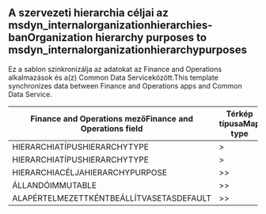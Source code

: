## <a name="organization-hierarchy-purposes-to-msdyn_internalorganizationhierarchypurposes"></a><span data-ttu-id="64cf9-101">A szervezeti hierarchia céljai az msdyn_internalorganizationhierarchies-ban</span><span class="sxs-lookup"><span data-stu-id="64cf9-101">Organization hierarchy purposes to msdyn_internalorganizationhierarchypurposes</span></span>

<span data-ttu-id="64cf9-102">Ez a sablon szinkronizálja az adatokat az Finance and Operations alkalmazások és a(z) Common Data Serviceközött.</span><span class="sxs-lookup"><span data-stu-id="64cf9-102">This template synchronizes data between Finance and Operations apps and Common Data Service.</span></span>

<span data-ttu-id="64cf9-103">Finance and Operations mező</span><span class="sxs-lookup"><span data-stu-id="64cf9-103">Finance and Operations field</span></span> | <span data-ttu-id="64cf9-104">Térkép típusa</span><span class="sxs-lookup"><span data-stu-id="64cf9-104">Map type</span></span> | <span data-ttu-id="64cf9-105">Egyéb Dynamics 365 mező</span><span class="sxs-lookup"><span data-stu-id="64cf9-105">Other Dynamics 365 field</span></span> | <span data-ttu-id="64cf9-106">Alapértelmezett érték</span><span class="sxs-lookup"><span data-stu-id="64cf9-106">Default value</span></span>
---|---|---|---
<span data-ttu-id="64cf9-107">HIERARCHIATÍPUS</span><span class="sxs-lookup"><span data-stu-id="64cf9-107">HIERARCHYTYPE</span></span> | > | <span data-ttu-id="64cf9-108">msdyn_hierarchypurposetypename</span><span class="sxs-lookup"><span data-stu-id="64cf9-108">msdyn_hierarchypurposetypename</span></span> | 
<span data-ttu-id="64cf9-109">HIERARCHIATÍPUS</span><span class="sxs-lookup"><span data-stu-id="64cf9-109">HIERARCHYTYPE</span></span> | > | <span data-ttu-id="64cf9-110">msdyn_hierarchytype.msdyn_name</span><span class="sxs-lookup"><span data-stu-id="64cf9-110">msdyn_hierarchytype.msdyn_name</span></span> | 
<span data-ttu-id="64cf9-111">HIERARCHIACÉLJA</span><span class="sxs-lookup"><span data-stu-id="64cf9-111">HIERARCHYPURPOSE</span></span> | >> | <span data-ttu-id="64cf9-112">msdyn_hierarchypurpose</span><span class="sxs-lookup"><span data-stu-id="64cf9-112">msdyn_hierarchypurpose</span></span> | 
<span data-ttu-id="64cf9-113">ÁLLANDÓ</span><span class="sxs-lookup"><span data-stu-id="64cf9-113">IMMUTABLE</span></span> | >> | <span data-ttu-id="64cf9-114">msdyn_immutable</span><span class="sxs-lookup"><span data-stu-id="64cf9-114">msdyn_immutable</span></span> | 
<span data-ttu-id="64cf9-115">ALAPÉRTELMEZETTKÉNTBEÁLLÍTVA</span><span class="sxs-lookup"><span data-stu-id="64cf9-115">SETASDEFAULT</span></span> | >> | <span data-ttu-id="64cf9-116">msdyn_setasdefault</span><span class="sxs-lookup"><span data-stu-id="64cf9-116">msdyn_setasdefault</span></span> | 
